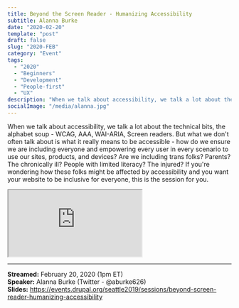 ```yaml
---
title: Beyond the Screen Reader - Humanizing Accessibility
subtitle: Alanna Burke
date: "2020-02-20"
template: "post"
draft: false
slug: "2020-FEB"
category: "Event"
tags:
  - "2020"
  - "Beginners"
  - "Development"
  - "People-first"
  - "UX"
description: "When we talk about accessibility, we talk a lot about the technical bits, the alphabet soup - WCAG, AAA, WAI-ARIA, Screen readers. But what we don't often talk about is what it really means to be accessible - how do we ensure we are including everyone and empowering every user in every scenario to use our sites, products, and devices? Are we including trans folks? Parents? The chronically ill? People with limited literacy? The injured? If you're wondering how these folks might be affected by accessibility and you want your website to be inclusive for everyone, this is the session for you."
socialImage: "/media/alanna.jpg"
---
```

When we talk about accessibility, we talk a lot about the technical bits, the alphabet soup - WCAG, AAA, WAI-ARIA, Screen readers. But what we don't often talk about is what it really means to be accessible - how do we ensure we are including everyone and empowering every user in every scenario to use our sites, products, and devices? Are we including trans folks? Parents? The chronically ill? People with limited literacy? The injured? If you're wondering how these folks might be affected by accessibility and you want your website to be inclusive for everyone, this is the session for you.

<iframe title="Beyond the Screen Reader - Humanizing Accessibility by Alanna Burke" src="https://www.youtube.com/embed/Z8RPO13N214" allow="accelerometer; autoplay; encrypted-media; gyroscope; picture-in-picture" allowfullscreen></iframe>

-----
<b>Streamed:</b> February 20, 2020 (1pm ET)<br>
<b>Speaker:</b> Alanna Burke (Twitter - @aburke626)<br>
<b>Slides:</b> https://events.drupal.org/seattle2019/sessions/beyond-screen-reader-humanizing-accessibility